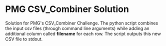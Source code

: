# PMG CSV_Combiner Solution

Solution for PMG's CSV_Combiner Challenge. The python script combines the input csv files (through command line arguments) while adding an additional column called **filename** for each row. The script outputs this new CSV file to stdout.

